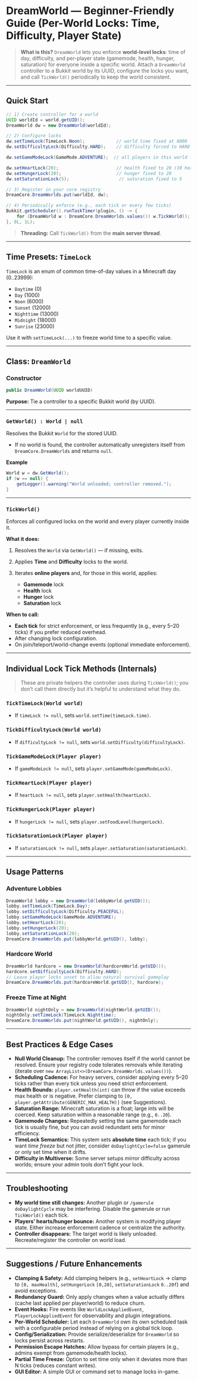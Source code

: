 # DreamWorld — Beginner-Friendly Guide (Per-World Locks: Time, Difficulty, Player State)

> **What is this?**
> `DreamWorld` lets you enforce **world-level locks**: time of day, difficulty, and per-player state (gamemode, health, hunger, saturation) for everyone inside a specific world. Attach a `DreamWorld` controller to a Bukkit world by its UUID, configure the locks you want, and call `TickWorld()` periodically to keep the world consistent.

---

## Quick Start

```java
// 1) Create controller for a world
UUID worldId = world.getUID();
DreamWorld dw = new DreamWorld(worldId);

// 2) Configure locks
dw.setTimeLock(TimeLock.Noon);            // world time fixed at 6000
dw.setDifficultyLock(Difficulty.HARD);    // difficulty forced to HARD

dw.setGameModeLock(GameMode.ADVENTURE);  // all players in this world forced to ADVENTURE

dw.setHeartLock(20);                      // health fixed to 20 (10 hearts)
dw.setHungerLock(20);                     // hunger fixed to 20
dw.setSaturationLock(5);                   // saturation fixed to 5

// 3) Register in your core registry
DreamCore.DreamWorlds.put(worldId, dw);

// 4) Periodically enforce (e.g., each tick or every few ticks)
Bukkit.getScheduler().runTaskTimer(plugin, () -> {
    for (DreamWorld w : DreamCore.DreamWorlds.values()) w.TickWorld();
}, 0L, 1L);
```

> **Threading:** Call `TickWorld()` from the **main server thread**.

---

## Time Presets: `TimeLock`

`TimeLock` is an enum of common time-of-day values in a Minecraft day (0..23999):

* `Daytime` (0)
* `Day` (1000)
* `Noon` (6000)
* `Sunset` (12000)
* `Nighttime` (13000)
* `Midnight` (18000)
* `Sunrise` (23000)

Use it with `setTimeLock(...)` to freeze world time to a specific value.

---

## Class: `DreamWorld`

### Constructor

```java
public DreamWorld(UUID worldUUID)
```

**Purpose:** Tie a controller to a specific Bukkit world (by UUID).

---

### `GetWorld() : World | null`

Resolves the Bukkit `World` for the stored UUID.

* If no world is found, the controller automatically unregisters itself from `DreamCore.DreamWorlds` and returns `null`.

**Example**

```java
World w = dw.GetWorld();
if (w == null) {
    getLogger().warning("World unloaded; controller removed.");
}
```

---

### `TickWorld()`

Enforces all configured locks on the world and every player currently inside it.

**What it does:**

1. Resolves the `World` via `GetWorld()` — if missing, exits.
2. Applies **Time** and **Difficulty** locks to the world.
3. Iterates **online players** and, for those in this world, applies:

    * **Gamemode** lock
    * **Health** lock
    * **Hunger** lock
    * **Saturation** lock

**When to call:**

* **Each tick** for strict enforcement, or less frequently (e.g., every 5–20 ticks) if you prefer reduced overhead.
* After changing lock configuration.
* On join/teleport/world-change events (optional immediate enforcement).

---

## Individual Lock Tick Methods (Internals)

> These are private helpers the controller uses during `TickWorld()`; you don’t call them directly but it’s helpful to understand what they do.

### `TickTimeLock(World world)`

* If `timeLock != null`, sets `world.setTime(timeLock.time)`.

### `TickDifficultyLock(World world)`

* If `difficultyLock != null`, sets `world.setDifficulty(difficultyLock)`.

### `TickGameModeLock(Player player)`

* If `gameModeLock != null`, sets `player.setGameMode(gameModeLock)`.

### `TickHeartLock(Player player)`

* If `heartLock != null`, sets `player.setHealth(heartLock)`.

### `TickHungerLock(Player player)`

* If `hungerLock != null`, sets `player.setFoodLevel(hungerLock)`.

### `TickSaturationLock(Player player)`

* If `saturationLock != null`, sets `player.setSaturation(saturationLock)`.

---

## Usage Patterns

### Adventure Lobbies

```java
DreamWorld lobby = new DreamWorld(lobbyWorld.getUID());
lobby.setTimeLock(TimeLock.Day);
lobby.setDifficultyLock(Difficulty.PEACEFUL);
lobby.setGameModeLock(GameMode.ADVENTURE);
lobby.setHeartLock(20);
lobby.setHungerLock(20);
lobby.setSaturationLock(20);
DreamCore.DreamWorlds.put(lobbyWorld.getUID(), lobby);
```

### Hardcore World

```java
DreamWorld hardcore = new DreamWorld(hardcoreWorld.getUID());
hardcore.setDifficultyLock(Difficulty.HARD);
// Leave player locks unset to allow natural survival gameplay
DreamCore.DreamWorlds.put(hardcoreWorld.getUID(), hardcore);
```

### Freeze Time at Night

```java
DreamWorld nightOnly = new DreamWorld(nightWorld.getUID());
nightOnly.setTimeLock(TimeLock.Nighttime);
DreamCore.DreamWorlds.put(nightWorld.getUID(), nightOnly);
```

---

## Best Practices & Edge Cases

* **Null World Cleanup:** The controller removes itself if the world cannot be resolved. Ensure your registry code tolerates removals while iterating (iterate over `new ArrayList<>(DreamCore.DreamWorlds.values())`).
* **Scheduling Cadence:** For heavy servers, consider applying every 5–20 ticks rather than every tick unless you need strict enforcement.
* **Health Bounds:** `player.setHealth(int)` can throw if the value exceeds max health or is negative. Prefer clamping to `[0, player.getAttribute(GENERIC_MAX_HEALTH)]` (see Suggestions).
* **Saturation Range:** Minecraft saturation is a float; large ints will be coerced. Keep saturation within a reasonable range (e.g., `0..20`).
* **Gamemode Changes:** Repeatedly setting the same gamemode each tick is usually fine, but you can avoid redundant sets for minor efficiency.
* **TimeLock Semantics:** This system sets **absolute time** each tick; if you want *time freeze* but not jitter, consider `doDaylightCycle=false` gamerule or only set time when it drifts.
* **Difficulty in Multiverse:** Some server setups mirror difficulty across worlds; ensure your admin tools don’t fight your lock.

---

## Troubleshooting

* **My world time still changes:** Another plugin or `/gamerule doDaylightCycle` may be interfering. Disable the gamerule or run `TickWorld()` each tick.
* **Players’ hearts/hunger bounce:** Another system is modifying player state. Either increase enforcement cadence or centralize the authority.
* **Controller disappears:** The target world is likely unloaded. Recreate/register the controller on world load.

---

## Suggestions / Future Enhancements

* **Clamping & Safety:** Add clamping helpers (e.g., `setHeartLock` → clamp to `[0, maxHealth]`, `setHungerLock` `[0,20]`, `setSaturationLock` `0..20f`) and avoid exceptions.
* **Redundancy Guard:** Only apply changes when a value actually differs (cache last applied per player/world) to reduce churn.
* **Event Hooks:** Fire events like `WorldLockAppliedEvent`, `PlayerLockAppliedEvent` for observability and plugin integrations.
* **Per-World Scheduler:** Let each `DreamWorld` own its own scheduled task with a configurable period instead of relying on a global tick loop.
* **Config/Serialization:** Provide serialize/deserialize for `DreamWorld` so locks persist across restarts.
* **Permission Escape Hatches:** Allow bypass for certain players (e.g., admins exempt from gamemode/health locks).
* **Partial Time Freeze:** Option to set time only when it deviates more than N ticks (reduces constant writes).
* **GUI Editor:** A simple GUI or command set to manage locks in-game.